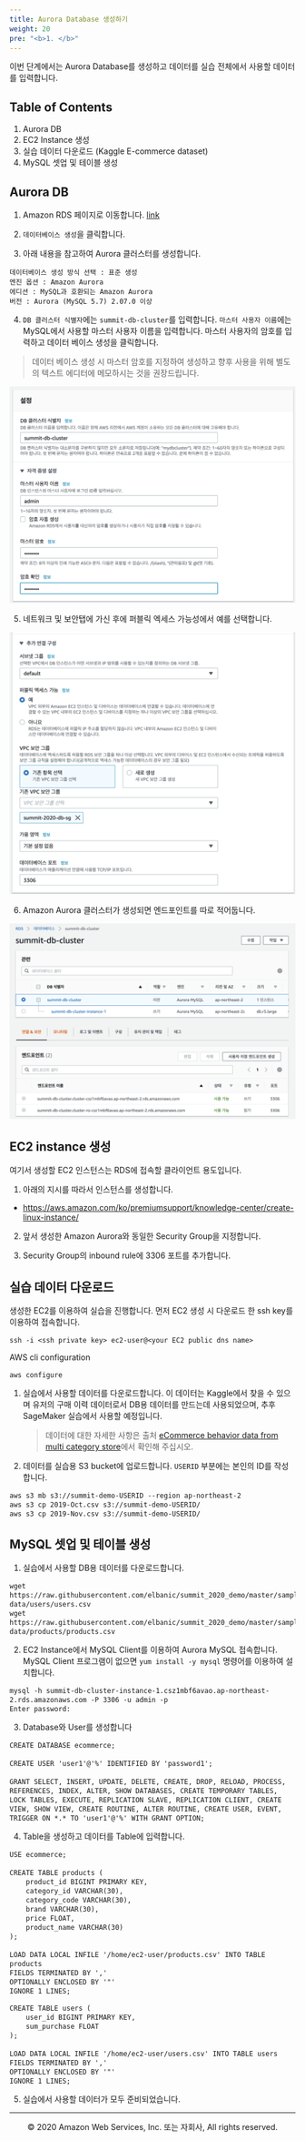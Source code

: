 ```yaml
---
title: Aurora Database 생성하기
weight: 20
pre: "<b>1. </b>"
---
```



이번 단계에서는 Aurora Database를 생성하고 데이터를 실습 전체에서 사용할 데이터를 입력합니다.
 
## Table of Contents

1. Aurora DB
2. EC2 Instance 생성
3. 실습 데이터 다운로드 (Kaggle E-commerce dataset)
4. MySQL 셋업 및 테이블 생성


## Aurora DB

1. Amazon RDS 페이지로 이동합니다. [link](https://ap-northeast-2.console.aws.amazon.com/rds/home?region=ap-northeast-2)

2. `데이터베이스 생성`을 클릭합니다.

3. 아래 내용을 참고하여 Aurora 클러스터를 생성합니다.

```
데이터베이스 생성 방식 선택 : 표준 생성
엔진 옵션 : Amazon Aurora
에디션 : MySQL과 호환되는 Amazon Aurora
버전 : Aurora (MySQL 5.7) 2.07.0 이상
```

4. `DB 클러스터 식별자`에는 `summit-db-cluster`를 입력합니다.
`마스터 사용자 이름`에는 MySQL에서 사용할 마스터 사용자 이름을 입력합니다.
마스터 사용자의 암호를 입력하고 데이터 베이스 생성을 클릭합니다.

> 데이터 베이스 생성 시 마스터 암호를 지정하여 생성하고 향후 사용을 위해 별도의 텍스트 에디터에 메모하시는 것을 권장드립니다.

![pic](./images/lab0-2.png)

5. 네트워크 및 보안탭에 가신 후에 퍼블릭 엑세스 가능성에서 예를 선택합니다.

![pic](./images/lab0-3.png)

6. Amazon Aurora 클러스터가 생성되면 엔드포인트를 따로 적어둡니다.

![pic](./images/lab0-4.png)


## EC2 instance 생성


여기서 생성할 EC2 인스턴스는 RDS에 접속할 클라이언트 용도입니다.

1. 아래의 지시를 따라서 인스턴스를 생성합니다.
* https://aws.amazon.com/ko/premiumsupport/knowledge-center/create-linux-instance/

2. 앞서 생성한 Amazon Aurora와 동일한 Security Group을 지정합니다.

3. Security Group의 inbound rule에 3306 포트를 추가합니다.


## 실습 데이터 다운로드

생성한 EC2를 이용하여 실습을 진행합니다.
먼저 EC2 생성 시 다운로드 한 ssh key를 이용하여 접속합니다.
```
ssh -i <ssh private key> ec2-user@<your EC2 public dns name>
```
 
AWS cli configuration

```
aws configure
```

1. 실습에서 사용할 데이터를 다운로드합니다. 이 데이터는 Kaggle에서 찾을 수 있으며 유저의 구매 이력 데이터로서 DB용 데이터를 만드는데 사용되었으며, 추후 SageMaker 실습에서 사용할 예정입니다.
	
	> 데이터에 대한 자세한 사항은 출처 [eCommerce behavior data from multi category store](https://www.kaggle.com/mkechinov/ecommerce-behavior-data-from-multi-category-store)에서 확인해 주십시오.

2. 데이터를 실습용 S3 bucket에 업로드합니다. `USERID` 부분에는 본인의 ID를 작성합니다.

```
aws s3 mb s3://summit-demo-USERID --region ap-northeast-2
aws s3 cp 2019-Oct.csv s3://summit-demo-USERID/
aws s3 cp 2019-Nov.csv s3://summit-demo-USERID/
```

## MySQL 셋업 및 테이블 생성


1. 실습에서 사용할 DB용 데이터를 다운로드합니다.

```
wget https://raw.githubusercontent.com/elbanic/summit_2020_demo/master/sample-data/users/users.csv
wget https://raw.githubusercontent.com/elbanic/summit_2020_demo/master/sample-data/products/products.csv
```

2. EC2 Instance에서 MySQL Client를 이용하여 Aurora MySQL 접속합니다.
MySQL Client 프로그램이 없으면 `yum install -y mysql` 명령어를 이용하여 설치합니다.

```
mysql -h summit-db-cluster-instance-1.csz1mbf6avao.ap-northeast-2.rds.amazonaws.com -P 3306 -u admin -p
Enter password:
```

3. Database와 User를 생성합니다

```
CREATE DATABASE ecommerce;

CREATE USER 'user1'@'%' IDENTIFIED BY 'password1';

GRANT SELECT, INSERT, UPDATE, DELETE, CREATE, DROP, RELOAD, PROCESS, REFERENCES, INDEX, ALTER, SHOW DATABASES, CREATE TEMPORARY TABLES, LOCK TABLES, EXECUTE, REPLICATION SLAVE, REPLICATION CLIENT, CREATE VIEW, SHOW VIEW, CREATE ROUTINE, ALTER ROUTINE, CREATE USER, EVENT, TRIGGER ON *.* TO 'user1'@'%' WITH GRANT OPTION;
```


4. Table을 생성하고 데이터를 Table에 입력합니다.

```
USE ecommerce;

CREATE TABLE products (
    product_id BIGINT PRIMARY KEY,
    category_id VARCHAR(30),
    category_code VARCHAR(30),
    brand VARCHAR(30),
    price FLOAT,
    product_name VARCHAR(30)
);

LOAD DATA LOCAL INFILE '/home/ec2-user/products.csv' INTO TABLE products
FIELDS TERMINATED BY ','
OPTIONALLY ENCLOSED BY '"'
IGNORE 1 LINES;
```

```
CREATE TABLE users (
    user_id BIGINT PRIMARY KEY,
    sum_purchase FLOAT
);

LOAD DATA LOCAL INFILE '/home/ec2-user/users.csv' INTO TABLE users
FIELDS TERMINATED BY ','
OPTIONALLY ENCLOSED BY '"'
IGNORE 1 LINES;
```

5. 실습에서 사용할 데이터가 모두 준비되었습니다.


---
<p align="center">
© 2020 Amazon Web Services, Inc. 또는 자회사, All rights reserved.
</p>
